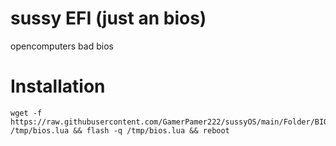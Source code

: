 # sussy EFI (just an bios)
opencomputers bad bios
# Installation
```
wget -f https://raw.githubusercontent.com/GamerPamer222/sussyOS/main/Folder/BIOS.lua /tmp/bios.lua && flash -q /tmp/bios.lua && reboot
```
